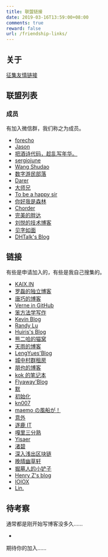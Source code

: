 ```yaml
---
title: 联盟链接
date: 2019-03-16T13:59:00+08:00
comments: true
reward: false
url: /friendship-links/
---
```


## 关于

[征集友情链接](/collect-friendship-links.html)

## 联盟列表

### 成员

有加入微信群，我们称之为成员。

- [forecho](https://blog.forecho.com/)
- [Jason](https://atjason.com/)
- [把酒诗代码，趁乱写年华。](http://www.102no.com)
- [sergiojune](https://sergiojune.com/)
- [Wang Shudao](https://vulgur.github.io)
- [数字游民部落](https://jarodise.com/)
- [Darer](https://darerd.github.io/)
- [大师兄](https://dsx2016.com/)
- [To be a happy sir](https://www.happysir.com/)
- [你好我是森林](https://chensenlin.cn/)
- [Chorder](https://chorder.net/)
- [完美的胖达](https://wmdpd.com/)
- [刘悦的技术博客](https://v3u.cn/)
- [见字如面](https://hiwannz.com/)
- [DHTalk's Blog](https://zhangdinghao.cn/)

## 链接

有些是申请加入的，有些是我自己搜集的。

- [KAIX.IN](https://kaix.in/)
- [罗磊的独立博客](https://luolei.org/)
- [唐巧的博客](http://blog.devtang.com/)
- [Verne in GitHub](https://einverne.github.io/)
- [笨方法学写作](https://www.cnfeat.com/)
- [Kevin Blog](https://zhowkev.in/)
- [Randy Lu](https://lutaonan.com/)
- [Huiris's Blog](https://huiris.com/)
- [熊二哈的猫窝](https://www.wispx.cn/)
- [天雨的博客](https://blog.irain.in/)
- [LengYues'Blog](https://www.apkdv.com/)
- [城中村群租房](https://www.darmau.com/)
- [朋也的博客](https://tomoya92.github.io/)
- [kok 的笔记本](https://wocai.de/)
- [Flyaway'Blog](http://zhouyichu.com/)
- [默](https://jasper-1024.github.io/)
- [初始化](https://init.blog/)
- [kn007](https://kn007.net/)
- [maemo の風船が！](https://www.maemo.cc/)
- [意外](https://yukunweb.com/)
- [逐鹿 IT](http://amonxu.com/)
- [嘎里三分熟](http://www.jetchen.cn/)
- [Yisaer](https://yisaer.github.io/)
- [渚碧](https://jubeny.com/)
- [深入浅出区块链](https://learnblockchain.cn/)
- [晚晴幽草轩](https://www.jeffjade.com/)
- [掘墓人的小铲子](https://juemuren4449.com)
- [Henry Z's blog](https://changchen.me/)
- [IOIOX](https://www.ioiox.com/)
- [Lin.](https://www.mrlin93.com/)

## 待考察

通常都是刚开始写博客没多久……

-

期待你的加入……
